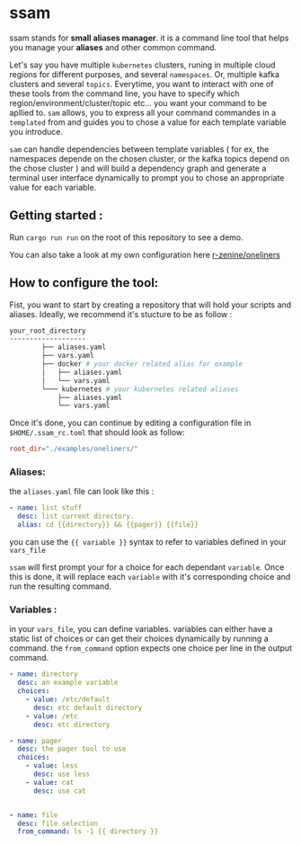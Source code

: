 # ssam
ssam stands for **small aliases manager**. it is a command line tool that helps you manage your **aliases** and other common command.

Let's say you have multiple `kubernetes` clusters, runing in multiple cloud regions for different purposes, and several `namespaces`. Or, multiple kafka clusters and several `topics`. Everytime, you want to interact with one of these tools from the command line, you have to specify which region/environment/cluster/topic etc... you want your command to be apllied to. `sam` allows, you to express all your command commandes in a `templated` from and guides you to chose a value for each template variable you introduce. 

`sam` can handle dependencies between template variables ( for ex, the namespaces depende on the chosen cluster, or the kafka topics depend on the chose cluster ) and will build a dependency graph and generate a terminal user interface dynamically to prompt you to chose an appropriate value for each variable.

## Getting started :

Run `cargo run run` on the root of this repository to see a demo. 


You can also take a look at my own configuration here [r-zenine/oneliners](https://github.com/r-zenine/oneliners)


## How to configure the tool:
Fist, you want to start by creating a repository that will hold your scripts and aliases. 
Ideally, we recommend it's stucture to be as follow : 
```bash
your_root_directory
-------------------
        ├── aliases.yaml
        ├── vars.yaml
        ├── docker # your docker related alias for example
        │   ├── aliases.yaml
        │   └── vars.yaml
        └─── kubernetes # your kubernetes related aliases
            ├── aliases.yaml
            └── vars.yaml
```
Once it's done, you can continue by editing a configuration file in `$HOME/.ssam_rc.toml`
that should look as follow: 

```toml
root_dir="./examples/oneliners/"
```

### Aliases:
the `aliases.yaml` file can look like this : 
```yaml
- name: list stuff
  desc: list current directory. 
  alias: cd {{directory}} && {{pager}} {{file}}
```
you can use the `{{ variable }}` syntax to refer to variables defined in your `vars_file`

`ssam` will first prompt your for a choice for each dependant `variable`. Once this is done, it will replace each `variable` with it's corresponding choice and run the resulting command.

### Variables : 
in your `vars_file`, you can define variables. variables can either have a static list of choices or can get their choices dynamically by running a command. the `from_command` option expects one choice per line in the output command.

```yaml
- name: directory
  desc: an example variable
  choices:
    - value: /etc/default
      desc: etc default directory
    - value: /etc
      desc: etc directory

- name: pager
  desc: the pager tool to use
  choices: 
    - value: less
      desc: use less
    - value: cat
      desc: use cat


- name: file
  desc: file selection
  from_command: ls -1 {{ directory }}
```

